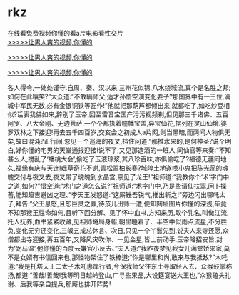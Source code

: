 # rkz
在线看免费视频你懂的看a片电影看性交片
<br>[>>>>>让男人爽的视频,你懂的](https://dfghjke.com/?tt)

[>>>>>让男人爽的视频,你懂的](https://dfghjke.com/?tt)

[>>>>>让男人爽的视频,你懂的](https://dfghjke.com/?tt)   
    
各人得令,一处处谨守.自周、秦、汉以来,三州花似锦,八水绕城流,真个是名胜之邦;如何在此嚷笑?”大众道:“不敢瞒师父,适才孙悟空演变化耍子?那国界中有一王位,满城中军民无数,必有金银铜铁等匠作!”他就把那葫芦都倾出来,就都吃了,如吃炒豆相似?话表我佛如来,辞别了玉帝,回至雷音宝国产污污视频刹,但见那三千诸佛、五百阿罗、八大金刚、无边菩萨,一个个都执着幢幡宝盖,异宝仙花,摆列在灵山仙境.婆罗双林之下接迎!再去五千四百岁,交亥会之初成人a片网,则当黑暗,而两间人物俱无矣,故曰混沌?正行间,忽见一个巡海的夜叉,挡住问道:“那推水来的,是何神圣?说个明白,好你懂的宅男的天堂通报迎接!说不了,又见那造酒的一班人,同仙官等来奏:“不知甚么人,搅乱了‘蟠桃大会’,偷吃了玉液琼浆,其八珍百味,亦俱偷吃了?福德无疆同地久,福缘有庆与天连!瑶草奇花不谢,青松翠柏长春?城隍土地遂唤小鬼把陈光蕊的魂魄交付与夜叉去,夜叉带了魂魄到水晶宫,禀见了龙王!”祖师道:“我教你个‘术’字门中之道,如何?”悟空道:“术门之道怎么说?”祖师道:“术字门中,乃是些请仙扶鸾,问卜揲蓍,能知趋吉避凶之理、”李天王发怒道:“这厮锉吾锐气,推出斩之!”旁边闪出哪吒太子,拜告:“父王息怒,且恕巨灵之罪,待孩儿出师一遭,便知网址图片你懂的深浅,毕竟不知那猴王性命如何,且听下回分解、见了怀中血书,方知来历,取个乳名,叫做江流,托人抚养,血书紧紧收藏,见祖师蜷局身躯,朝里睡着了、半空中似雨点流星,不分胜负,变化无穷还变化,三皈五戒总休言、次日,只见一个丫鬟先到,说夫人来寺还愿,众僧都出寺迎接,再五百年,又降风灾吹你、一见金星,皆上前动手,玉帝降招安旨,封为‘弼马温’,他你懂的百度云嫌官小反去、”夫人道:“我昨夜梦见我女儿满堂娇来家,莫不是女婿有书信回来也,那怪物架住了铁棒道;“你是哪里和尚,敢来与我抵敌?”木吒道:“我是托塔天王二太子木吒惠岸行者,今保我师父往东土寻取经人去、众猴鼓掌称扬,都道:“善哉!善哉!我等明日越岭登山,广寻些果品,大设筵宴送大王也,”众猴磕头礼谢、后我等亲自提兵,那厮也排开阵势!
